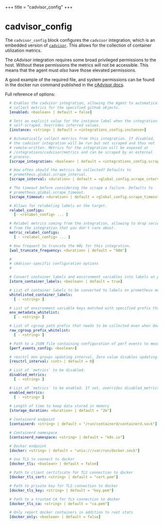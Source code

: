 +++
title = "cadvisor_config"
+++

# cadvisor_config

The `cadvisor_config` block configures the `cadvisor` integration,
which is an embedded version of
[`cadvisor`](https://github.com/google/cadvisor). This allows for the collection of container utilization metrics.

The cAdvisor integration requires some broad privileged permissions to the host. Without these permissions the metrics will not be accessible. This means that the agent must *also* have those elevated permissions.

A good example of the required file, and system permissions can be found in the docker run command published in the [cAdvisor docs](https://github.com/google/cadvisor#quick-start-running-cadvisor-in-a-docker-container).

Full reference of options:

```yaml
  # Enables the cadvisor integration, allowing the Agent to automatically
  # collect metrics for the specified github objects.
  [enabled: <boolean> | default = false]

  # Sets an explicit value for the instance label when the integration is
  # self-scraped. Overrides inferred values.
  [instance: <string> | default = <integrations_config.instance>]

  # Automatically collect metrics from this integration. If disabled,
  # the cadvisor integration will be run but not scraped and thus not
  # remote-written. Metrics for the integration will be exposed at
  # /integrations/cadvisor/metrics and can be scraped by an external
  # process.
  [scrape_integration: <boolean> | default = <integrations_config.scrape_integrations>]

  # How often should the metrics be collected? Defaults to
  # prometheus.global.scrape_interval.
  [scrape_interval: <duration> | default = <global_config.scrape_interval>]

  # The timeout before considering the scrape a failure. Defaults to
  # prometheus.global.scrape_timeout.
  [scrape_timeout: <duration> | default = <global_config.scrape_timeout>]

  # Allows for relabeling labels on the target.
  relabel_configs:
    [- <relabel_config> ... ]

  # Relabel metrics coming from the integration, allowing to drop series
  # from the integration that you don't care about.
  metric_relabel_configs:
    [ - <relabel_config> ... ]

  # How frequent to truncate the WAL for this integration.
  [wal_truncate_frequency: <duration> | default = "60m"]

  #
  # cAdvisor-specific configuration options
  #

  # Convert container labels and environment variables into labels on prometheus metrics for each container. If false, then only metrics exported are container name, first alias, and image name.
  [store_container_labels: <boolean> | default = true]

  # List of container labels to be converted to labels on prometheus metrics for each container. store_container_labels must be set to false for this to take effect.
  whitelisted_container_labels:
    [ - <string> ]

  # List of environment variable keys matched with specified prefix that needs to be collected for containers, only support containerd and docker runtime for now.
  env_metadata_whitelist:
    [ - <string> ]

  # List of cgroup path prefix that needs to be collected even when docker_only is specified.
  raw_cgroup_prefix_whitelist:
    [ - <string> ]

  # Path to a JSON file containing configuration of perf events to measure. Empty value disabled perf events measuring.
  [perf_events_config: <boolean>]

  # resctrl mon groups updating interval. Zero value disables updating mon groups.
  [resctrl_interval: <int> | default = 0]

  # List of `metrics` to be disabled.
  disabled_metrics:
    [ - <string> ]

  # List of `metrics` to be enabled. If set, overrides disabled_metrics
  enabled_metrics:
    [ - <string> ]
  
  # Length of time to keep data stored in memory
  [storage_duration: <duration> | default = "2m"]

  # Containerd endpoint
  [containerd: <string> | default = "/run/containerd/containerd.sock"]

  # Containerd namespace
  [containerd_namespace: <string> | default = "k8s.io"]

  # Docker endpoint
  [docker: <string> | default = "unix:///var/run/docker.sock"]

  # Use TLS to connect to docker
  [docker_tls: <boolean> | default = false]

  # Path to client certificate for TLS connection to docker
  [docker_tls_cert: <string> | default = "cert.pem"]

  # Path to private key for TLS connection to docker
  [docker_tls_key: <string> | default = "key.pem"]

  # Path to a trusted CA for TLS connection to docker
  [docker_tls_ca: <string> | default = "ca.pem"]

  # Only report docker containers in addition to root stats
  [docker_only: <boolean> | default = false]
```
